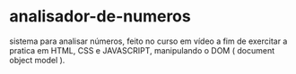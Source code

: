 # analisador-de-numeros
sistema para analisar números, feito no curso em vídeo a fim de exercitar a pratica em HTML, CSS e JAVASCRIPT, manipulando o DOM ( document object model ). 
